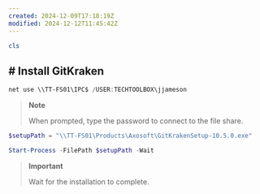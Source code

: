 ```yaml
---
created: 2024-12-09T17:18:19Z
modified: 2024-12-12T11:45:42Z
---
```


```PowerShell
cls
```

## # Install GitKraken

```PowerShell
net use \\TT-FS01\IPC$ /USER:TECHTOOLBOX\jjameson
```

> **Note**
>
> When prompted, type the password to connect to the file share.

```PowerShell
$setupPath = "\\TT-FS01\Products\Axosoft\GitKrakenSetup-10.5.0.exe"

Start-Process -FilePath $setupPath -Wait
```

> **Important**
>
> Wait for the installation to complete.
